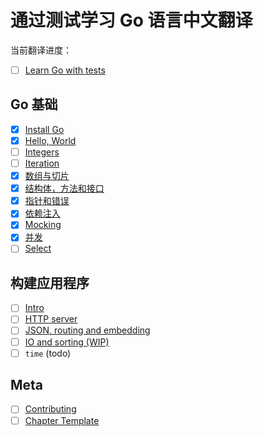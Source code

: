 # 通过测试学习 Go 语言中文翻译

当前翻译进度：

* [ ] [Learn Go with tests](gb-readme.md)

## Go 基础

* [x] [Install Go](install-go.md)
* [x] [Hello, World](hello-world.md)
* [ ] [Integers](integers.md)
* [ ] [Iteration](iteration.md)
* [x] [数组与切片](arrays-and-slices.md)
* [x] [结构体，方法和接口](structs-methods-and-interfaces.md)
* [x] [指针和错误](pointers-and-errors.md)
* [x] [依赖注入](dependency-injection.md)
* [x] [Mocking](mocking.md)
* [x] [并发](concurrency.md)
* [ ] [Select](select.md)

## 构建应用程序

* [ ] [Intro](app-intro.md)
* [ ] [HTTP server](http-server.md)
* [ ] [JSON, routing and embedding](json.md)
* [ ] [IO and sorting (WIP)](io.md)
* [ ] `time` (todo)

## Meta

* [ ] [Contributing](contributing.md)
* [ ] [Chapter Template](template.md)
